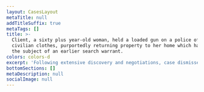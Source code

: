 ```yaml
---
layout: CasesLayout
metaTitle: null
addTitleSuffix: true
metaTags: []
title: >-
  Client, a sixty plus year-old woman, held a loaded gun on a police officer, in
  civilian clothes, purportedly returning property to her home which had been
  the subject of an earlier search warrant.
colors: colors-d
excerpt: 'Following extensive discovery and negotiations, case dismissed with prejudice.'
bottomSections: []
metaDescription: null
socialImage: null
---
```


